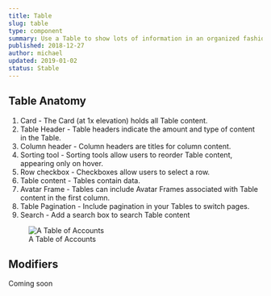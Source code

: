 ```yaml
---
title: Table
slug: table
type: component
summary: Use a Table to show lots of information in an organized fashion.
published: 2018-12-27
author: michael
updated: 2019-01-02
status: Stable
---
```


## Table Anatomy
1. Card - The Card (at 1x elevation) holds all Table content.
2. Table Header - Table headers indicate the amount and type of content in the Table.
3. Column header - Column headers are titles for column content.
4. Sorting tool - Sorting tools allow users to reorder Table content, appearing only on hover.
5. Row checkbox - Checkboxes allow users to select a row.
6. Table content - Tables contain data.
7. Avatar Frame - Tables can include Avatar Frames associated with Table content in the first column.
8. Table Pagination - Include pagination in your Tables to switch pages.
9. Search - Add a search box to search Table content

<figure>
    <img src="/static/images/table.png" alt="A Table of Accounts">
    <figcaption>A Table of Accounts</figcaption>
</figure>

## Modifiers
Coming soon